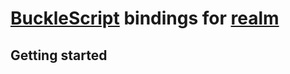 # [BuckleScript](https://github.com/bloomberg/bucklescript) bindings for [realm](https://github.com/realm/realm-js)
## Getting started
